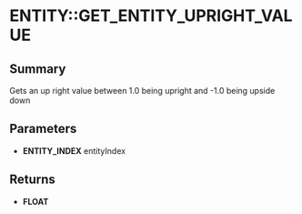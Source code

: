 # ENTITY::GET_ENTITY_UPRIGHT_VALUE

## Summary
Gets an up right value  between 1.0 being upright and -1.0 being upside down

## Parameters
* **ENTITY_INDEX** entityIndex

## Returns
* **FLOAT**